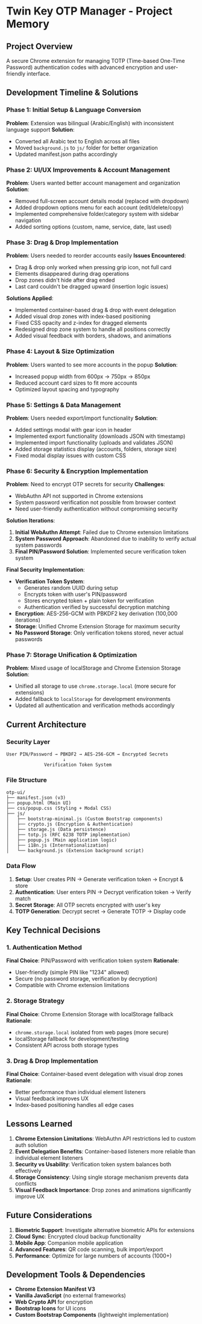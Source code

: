 # Twin Key OTP Manager - Project Memory

## Project Overview
A secure Chrome extension for managing TOTP (Time-based One-Time Password) authentication codes with advanced encryption and user-friendly interface.

## Development Timeline & Solutions

### Phase 1: Initial Setup & Language Conversion
**Problem**: Extension was bilingual (Arabic/English) with inconsistent language support
**Solution**: 
- Converted all Arabic text to English across all files
- Moved `background.js` to `js/` folder for better organization
- Updated manifest.json paths accordingly

### Phase 2: UI/UX Improvements & Account Management
**Problem**: Users wanted better account management and organization
**Solution**:
- Removed full-screen account details modal (replaced with dropdown)
- Added dropdown options menu for each account (edit/delete/copy)
- Implemented comprehensive folder/category system with sidebar navigation
- Added sorting options (custom, name, service, date, last used)

### Phase 3: Drag & Drop Implementation
**Problem**: Users needed to reorder accounts easily
**Issues Encountered**:
- Drag & drop only worked when pressing grip icon, not full card
- Elements disappeared during drag operations
- Drop zones didn't hide after drag ended
- Last card couldn't be dragged upward (insertion logic issues)

**Solutions Applied**:
- Implemented container-based drag & drop with event delegation
- Added visual drop zones with index-based positioning
- Fixed CSS opacity and z-index for dragged elements
- Redesigned drop zone system to handle all positions correctly
- Added visual feedback with borders, shadows, and animations

### Phase 4: Layout & Size Optimization  
**Problem**: Users wanted to see more accounts in the popup
**Solution**:
- Increased popup width from 600px → 750px → 850px
- Reduced account card sizes to fit more accounts
- Optimized layout spacing and typography

### Phase 5: Settings & Data Management
**Problem**: Users needed export/import functionality
**Solution**:
- Added settings modal with gear icon in header
- Implemented export functionality (downloads JSON with timestamp)
- Implemented import functionality (uploads and validates JSON)
- Added storage statistics display (accounts, folders, storage size)
- Fixed modal display issues with custom CSS

### Phase 6: Security & Encryption Implementation
**Problem**: Need to encrypt OTP secrets for security
**Challenges**:
- WebAuthn API not supported in Chrome extensions
- System password verification not possible from browser context
- Need user-friendly authentication without compromising security

**Solution Iterations**:
1. **Initial WebAuthn Attempt**: Failed due to Chrome extension limitations
2. **System Password Approach**: Abandoned due to inability to verify actual system passwords
3. **Final PIN/Password Solution**: Implemented secure verification token system

**Final Security Implementation**:
- **Verification Token System**: 
  - Generates random UUID during setup
  - Encrypts token with user's PIN/password
  - Stores encrypted token + plain token for verification
  - Authentication verified by successful decryption matching
- **Encryption**: AES-256-GCM with PBKDF2 key derivation (100,000 iterations)
- **Storage**: Unified Chrome Extension Storage for maximum security
- **No Password Storage**: Only verification tokens stored, never actual passwords

### Phase 7: Storage Unification & Optimization
**Problem**: Mixed usage of localStorage and Chrome Extension Storage
**Solution**:
- Unified all storage to use `chrome.storage.local` (more secure for extensions)
- Added fallback to `localStorage` for development environments
- Updated all authentication and verification methods accordingly

## Current Architecture

### Security Layer
```
User PIN/Password → PBKDF2 → AES-256-GCM → Encrypted Secrets
                     ↓
              Verification Token System
```

### File Structure
```
otp-ui/
├── manifest.json (v3)
├── popup.html (Main UI)
├── css/popup.css (Styling + Modal CSS)
├── js/
│   ├── bootstrap-minimal.js (Custom Bootstrap components)
│   ├── crypto.js (Encryption & Authentication)
│   ├── storage.js (Data persistence)
│   ├── totp.js (RFC 6238 TOTP implementation)
│   ├── popup.js (Main application logic)
│   ├── i18n.js (Internationalization)
│   └── background.js (Extension background script)
```

### Data Flow
1. **Setup**: User creates PIN → Generate verification token → Encrypt & store
2. **Authentication**: User enters PIN → Decrypt verification token → Verify match
3. **Secret Storage**: All OTP secrets encrypted with user's key
4. **TOTP Generation**: Decrypt secret → Generate TOTP → Display code

## Key Technical Decisions

### 1. Authentication Method
**Final Choice**: PIN/Password with verification token system
**Rationale**: 
- User-friendly (simple PIN like "1234" allowed)
- Secure (no password storage, verification by decryption)
- Compatible with Chrome extension limitations

### 2. Storage Strategy
**Final Choice**: Chrome Extension Storage with localStorage fallback
**Rationale**:
- `chrome.storage.local` isolated from web pages (more secure)
- localStorage fallback for development/testing
- Consistent API across both storage types

### 3. Drag & Drop Implementation
**Final Choice**: Container-based event delegation with visual drop zones
**Rationale**:
- Better performance than individual element listeners
- Visual feedback improves UX
- Index-based positioning handles all edge cases

## Lessons Learned

1. **Chrome Extension Limitations**: WebAuthn API restrictions led to custom auth solution
2. **Event Delegation Benefits**: Container-based listeners more reliable than individual element listeners
3. **Security vs Usability**: Verification token system balances both effectively
4. **Storage Consistency**: Using single storage mechanism prevents data conflicts
5. **Visual Feedback Importance**: Drop zones and animations significantly improve UX

## Future Considerations

1. **Biometric Support**: Investigate alternative biometric APIs for extensions
2. **Cloud Sync**: Encrypted cloud backup functionality
3. **Mobile App**: Companion mobile application
4. **Advanced Features**: QR code scanning, bulk import/export
5. **Performance**: Optimize for large numbers of accounts (1000+)

## Development Tools & Dependencies

- **Chrome Extension Manifest V3**
- **Vanilla JavaScript** (no external frameworks)
- **Web Crypto API** for encryption
- **Bootstrap Icons** for UI icons
- **Custom Bootstrap Components** (lightweight implementation)